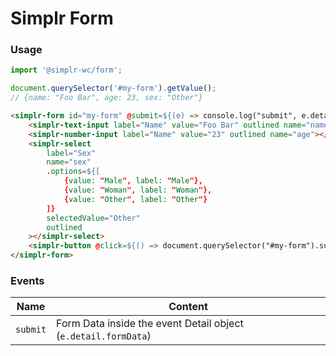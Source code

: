 # Simplr Form

### Usage

```js
import '@simplr-wc/form';

document.querySelector('#my-form').getValue();
// {name: "Foo Bar", age: 23, sex: "Other"}
```

```html
<simplr-form id="my-form" @submit=${(e) => console.log("submit", e.detail.formData)}>
    <simplr-text-input label="Name" value="Foo Bar" outlined name="name"></simplr-text-input>
    <simplr-number-input label="Name" value="23" outlined name="age"></simplr-number-input>
    <simplr-select
        label="Sex"
        name="sex"
        .options=${[
            {value: "Male", label: "Male"},
            {value: "Woman", label: "Woman"},
            {value: "Other", label: "Other"}
        ]}
        selectedValue="Other"
        outlined
    ></simplr-select>
    <simplr-button @click=${() => document.querySelector("#my-form").submit()} primary raised label="Submit" icon="save" type="submit"></simplr-button>
</simplr-form>
```

### Events

| Name     | Content                                                        |
| -------- | -------------------------------------------------------------- |
| `submit` | Form Data inside the event Detail object (`e.detail.formData`) |
